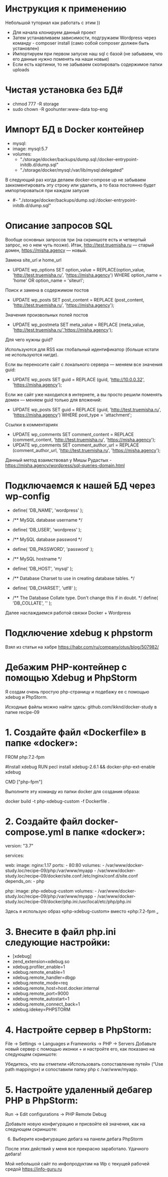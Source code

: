 # Инструкция к применению #

Небольшой туториал как работать с этим ))

* Для начала клонируем данный проект
* Затем устанавливаем зависимости, подгружаем Wordpress через команду - composer install (само собой composer должен быть установлен)
* Импортируем при первом запуске наш sql с базой (не забываем, что его данные нужно поменять на наши новые)
* Если есть картинки, то не забываем скопировать содержимое папки uploads 

# Чистая установка без БД#

* chmod 777 -R storage
* sudo chown -R goohunter:www-data top-eng

# Импорт БД в Docker контейнер #

 * mysql:
 *   image: mysql:5.7
 *    volumes:
      - "./storage/docker/backups/dump.sql:/docker-entrypoint-initdb.d/dump.sql"
      - "./storage/docker/mysql:/var/lib/mysql:delegated"

В следующий раз когда делаем docker-compose up не забываем заккоментировать эту строку или удалить, а то база постоянно будет импортироваться при каждом запуске
 * #- "./storage/docker/backups/dump.sql:/docker-entrypoint-initdb.d/dump.sql"

# Описание запросов SQL #

Вообще основных запросов три (на скриншоте есть и четвертый запрос, но о нем чуть позже). Итак, http://test.truemisha.ru — старый домен, https://misha.agency — новый.

Замена site_url и home_url

* UPDATE wp_options SET option_value = REPLACE(option_value, 'http://test.truemisha.ru', 'https://misha.agency') WHERE option_name = 'home' OR option_name = 'siteurl';

Поиск и замена в содержимом постов

* UPDATE wp_posts SET post_content = REPLACE (post_content, 'http://test.truemisha.ru', 'https://misha.agency');

Значения произвольных полей постов

* UPDATE wp_postmeta SET meta_value = REPLACE (meta_value, 'http://test.truemisha.ru','https://misha.agency');

Для чего нужны guid?

Используются для RSS как глобальный идентификатор (больше кстати не используются нигде).

Если вы переносите сайт с локального сервера — меняем все значения guid: 

* UPDATE wp_posts SET guid = REPLACE (guid, 'http://10.0.0.32', 'https://misha.agency');

Если же сайт уже находился в интернете, а вы просто решили поменять домен — меняем guid только для вложений: 

* UPDATE wp_posts SET guid = REPLACE (guid, 'http://test.truemisha.ru', 'https://misha.agency') WHERE post_type = 'attachment';

Ссылки в комментариях

* UPDATE wp_comments SET comment_content = REPLACE (comment_content, 'http://test.truemisha.ru', 'https://misha.agency');
* UPDATE wp_comments SET comment_author_url = REPLACE (comment_author_url, 'http://test.truemisha.ru', 'https://misha.agency');

Данный метод взаимствовал у Мишы Рудастых - https://misha.agency/wordpress/sql-queries-domain.html

# Подключаемся к нашей БД через wp-config #

* define( 'DB_NAME', 'wordpress' );

* /** MySQL database username */
* define( 'DB_USER', 'wordpress' );

* /** MySQL database password */
* define( 'DB_PASSWORD', 'password' );

* /** MySQL hostname */
* define( 'DB_HOST', 'mysql' );

* /** Database Charset to use in creating database tables. */
* define( 'DB_CHARSET', 'utf8' );

* /** The Database Collate type. Don't change this if in doubt. */
define( 'DB_COLLATE', '' );  
  
Далее наслаждаемся работой связки Docker + Wordpress

# Подключение xdebug к phpstorm #

Взял из статьи на хабре
https://habr.com/ru/company/otus/blog/507982/

# Дебажим PHP-контейнер с помощью Xdebug и PhpStorm #

Я создам очень простую php-страницу и подебажу ее с помощью xdebug и PhpStorm.

Исходные файлы можно найти здесь:
github.com/ikknd/docker-study в папке recipe-09

# 1. Создайте файл «Dockerfile» в папке «docker»: #

FROM php:7.2-fpm

#Install xdebug
RUN pecl install xdebug-2.6.1 && docker-php-ext-enable xdebug

CMD ["php-fpm"]


Выполните эту команду из папки docker для создания образа:

docker build -t php-xdebug-custom -f Dockerfile .


# 2. Создайте файл docker-compose.yml в папке «docker»: #

version: "3.7"

services:

  web:
    image: nginx:1.17
    ports:
      - 80:80
    volumes:
      - /var/www/docker-study.loc/recipe-09/php:/var/www/myapp
      - /var/www/docker-study.loc/recipe-09/docker/site.conf:/etc/nginx/conf.d/site.conf
    depends_on:
      - php

  php:
    image: php-xdebug-custom
    volumes:
      - /var/www/docker-study.loc/recipe-09/php:/var/www/myapp
      - /var/www/docker-study.loc/recipe-09/docker/php.ini:/usr/local/etc/php/php.ini


Здесь я использую образ «php-xdebug-custom» вместо «php:7.2-fpm „

# 3. Внесите в файл php.ini следующие настройки: #

* [xdebug]
* zend_extension=xdebug.so
* xdebug.profiler_enable=1
* xdebug.remote_enable=1
* xdebug.remote_handler=dbgp
* xdebug.remote_mode=req
* xdebug.remote_host=host.docker.internal
* xdebug.remote_port=9000
* xdebug.remote_autostart=1
* xdebug.remote_connect_back=1
* xdebug.idekey=PHPSTORM


# 4. Настройте сервер в PhpStorm: #

File -> Settings -> Languages и Frameworks -> PHP -> Servers
Добавьте новый сервер с помощью иконки + и настройте его, как показано на следующем скриншоте:


Убедитесь, что вы отметили «Использовать сопоставление путей» (“Use path mappings») и сопоставили папку php с /var/www/myapp.

# 5. Настройте удаленный дебагер PHP в PhpStorm: #

Run -> Edit configurations -> PHP Remote Debug

Добавьте новую конфигурацию и присвойте ей значения, как на следующем скриншоте:


6. Выберите конфигурацию дебага на панели дебага PhpStorm

После этих действий у меня все прекрасно заработало.
Удачного дебага!

Мой небольшой сайт по инфопродуктам на Wp с текущей рабочей средой
https://info-guru.ru

